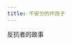 ```yaml
---
title: 不安分的坏孩子
---
```


反抗者的故事

<!-- 口述：松本五郎 记录：备前相田 翻译：骑鹿人

对于折腾，不安现状的肯定

对于只思考自己，不换位思考的老师的讽刺

老师松本五郎口癖为听话，他喜欢那些听话的孩子，偏于自己管理，灌输自己的陈旧思想。

—————— -->
<!-- 哎呀哎呀，初次见面！您这样的大人物竟然会来我们中学。啊，失礼了。我是松本五郎，在松本中学做数学老师，我已经教了二十七年书啦！给大空町教出了多少听话的好孩子啊，我自己都数不清啦！

我去年的学生里，有一个竟然去了早稻田大学那样的名校！他一开始可不是那么……箱守哲也君吗？啊，您对他有兴趣。让我想一下，他可能是十三、还是十六年前的学生来的？我老了记不清啦，不过这个孩子我可记得住，他可是个不听话的坏孩子！

哲也君甫入学的时候可不是那样的学生。他当时 -->